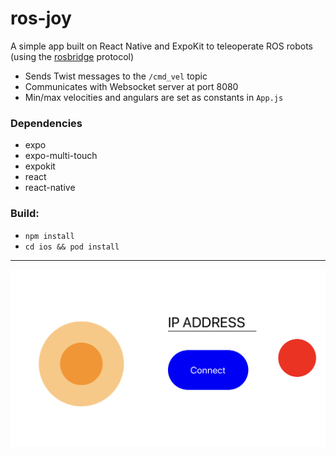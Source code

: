 # ros-joy

A simple app built on React Native and ExpoKit to teleoperate ROS robots (using the [rosbridge](http://wiki.ros.org/rosbridge_suite) protocol)

- Sends Twist messages to the `/cmd_vel` topic
- Communicates with Websocket server at port 8080
- Min/max velocities and angulars are set as constants in `App.js`

### Dependencies

- expo
- expo-multi-touch
- expokit
- react
- react-native

### Build:

- `npm install`
- `cd ios && pod install`

---

![screenshot](assets/screenshot.PNG)
